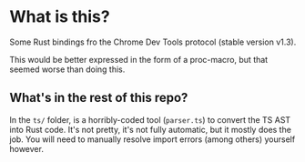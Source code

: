 # What is this?
Some Rust bindings fro the Chrome Dev Tools protocol (stable version v1.3).

This would be better expressed in the form of a proc-macro, but that seemed worse than doing this.

## What's in the rest of this repo?
In the `ts/` folder, is a horribly-coded tool (`parser.ts`) to convert the TS AST into Rust code. It's not pretty, it's not fully automatic, but it mostly does the job.
You will need to manually resolve import errors (among others) yourself however.